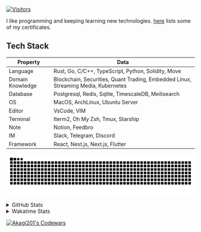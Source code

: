 <!-- markdownlint-disable MD041 MD010 MD033 -->
[![Visitors](https://api.visitorbadge.io/api/daily?path=Akagi201%2FAkagi201&label=Visitors%20Today&countColor=%2337d67a)](https://visitorbadge.io/status?path=Akagi201%2FAkagi201)

I like programming and keeping learning new technologies. [here](https://github.com/Akagi201/blockchain) lists some of my certificates.

## Tech Stack

| Property         	| Data                                                                               	|
|------------------	|------------------------------------------------------------------------------------	|
| Language         	| Rust, Go, C/C++, TypeScript, Python, Solidity, Move                                 |
| Domain Knowledge 	| Blockchain, Securities, Quant Trading, Embedded Linux, Streaming Media, Kubernetes 	|
| Database         	| Postgresql, Redis, Sqlite, TimescaleDB, Meilisearch                                 |
| OS               	| MacOS, ArchLinux, Ubuntu Server                                                     |
| Editor           	| VsCode, VIM                                                                        	|
| Terminal          | Iterm2, Oh My Zsh, Tmux, Starship                                                   |
| Note             	| Notion, Feedbro                                                                    	|
| IM               	| Slack, Telegram, Discord                                                            |
| Framework         | React, Nest.js, Next.js, Flutter                                                   	|

[![github contribution grid snake animation](https://raw.githubusercontent.com/Akagi201/Akagi201/output/github-contribution-grid-snake.svg#gh-light-mode-only)](https://github.com/Akagi201)

<details>
<summary>GitHub Stats</summary>
  <a href="https://github.com/Akagi201"><img alt="Profile Detail" src="https://raw.githubusercontent.com/Akagi201/Akagi201/master/profile-summary-card-output/dracula/0-profile-details.svg" /></a>
  <a href="https://github.com/Akagi201"><img alt="Github Stats" src="https://raw.githubusercontent.com/Akagi201/Akagi201/master/profile-summary-card-output/dracula/3-stats.svg" /></a>
  <a href="https://github.com/Akagi201"><img alt="Lang By Commits" src="https://raw.githubusercontent.com/Akagi201/Akagi201/master/profile-summary-card-output/dracula/2-most-commit-language.svg" /></a>
</details>

<details>
<summary>Wakatime Stats</summary>
<br>

<!--START_SECTION:waka-->
![Code Time](http://img.shields.io/badge/Code%20Time-615%20hrs%2053%20mins-blue)

**I'm a Night 🦉** 

```text
🌞 Morning    22 commits     █░░░░░░░░░░░░░░░░░░░░░░░░   6.38% 
🌆 Daytime    88 commits     ██████░░░░░░░░░░░░░░░░░░░   25.51% 
🌃 Evening    155 commits    ███████████░░░░░░░░░░░░░░   44.93% 
🌙 Night      80 commits     █████░░░░░░░░░░░░░░░░░░░░   23.19%

```
📅 **I'm Most Productive on Tuesday** 

```text
Monday       49 commits     ███░░░░░░░░░░░░░░░░░░░░░░   14.2% 
Tuesday      71 commits     █████░░░░░░░░░░░░░░░░░░░░   20.58% 
Wednesday    36 commits     ██░░░░░░░░░░░░░░░░░░░░░░░   10.43% 
Thursday     43 commits     ███░░░░░░░░░░░░░░░░░░░░░░   12.46% 
Friday       53 commits     ███░░░░░░░░░░░░░░░░░░░░░░   15.36% 
Saturday     49 commits     ███░░░░░░░░░░░░░░░░░░░░░░   14.2% 
Sunday       44 commits     ███░░░░░░░░░░░░░░░░░░░░░░   12.75%

```


📊 **This Week I Spent My Time On** 

```text
⌚︎ Time Zone: Asia/Shanghai

💬 Programming Languages: 
sh                       8 hrs 48 mins       ██████████░░░░░░░░░░░░░░░   39.82% 
Rust                     7 hrs 10 mins       ████████░░░░░░░░░░░░░░░░░   32.45% 
Markdown                 1 hr 26 mins        █░░░░░░░░░░░░░░░░░░░░░░░░   6.54% 
Other                    1 hr 10 mins        █░░░░░░░░░░░░░░░░░░░░░░░░   5.35% 
YAML                     1 hr 5 mins         █░░░░░░░░░░░░░░░░░░░░░░░░   4.92%

🔥 Editors: 
VS Code                  12 hrs 19 mins      ██████████████░░░░░░░░░░░   55.66% 
Zsh                      8 hrs 48 mins       ██████████░░░░░░░░░░░░░░░   39.82% 
Google Calendar          1 hr                █░░░░░░░░░░░░░░░░░░░░░░░░   4.52%

💻 Operating System: 
Linux                    12 hrs 4 mins       █████████████░░░░░░░░░░░░   54.57% 
Mac                      9 hrs 3 mins        ██████████░░░░░░░░░░░░░░░   40.91% 
Unknown OS               1 hr                █░░░░░░░░░░░░░░░░░░░░░░░░   4.52%

```

**I Mostly Code in Go** 

```text
Go                       37 repos            ███████████░░░░░░░░░░░░░░   46.25% 
Rust                     15 repos            ████░░░░░░░░░░░░░░░░░░░░░   18.75% 
TypeScript               8 repos             ██░░░░░░░░░░░░░░░░░░░░░░░   10.0% 
JavaScript               7 repos             ██░░░░░░░░░░░░░░░░░░░░░░░   8.75% 
HTML                     2 repos             ░░░░░░░░░░░░░░░░░░░░░░░░░   2.5%

```



 Last Updated on 10/12/2022 15:34:38 UTC
<!--END_SECTION:waka-->

</details>

<a href="https://www.codewars.com/users/Akagi201"><img alt="Akagi201's Codewars" src="https://www.codewars.com/users/Akagi201/badges/small"></a>
